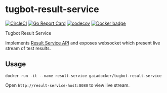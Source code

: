 # tugbot-result-service

[![CircleCI](https://circleci.com/gh/gaia-docker/tugbot-result-service.svg?style=svg)](https://circleci.com/gh/gaia-docker/tugbot-result-service)
[![Go Report Card](https://goreportcard.com/badge/github.com/gaia-docker/tugbot-result-service)](https://goreportcard.com/report/github.com/gaia-docker/tugbot-result-service)
[![codecov](https://codecov.io/gh/gaia-docker/tugbot-result-service/branch/master/graph/badge.svg)](https://codecov.io/gh/gaia-docker/tugbot-result-service)
[![Docker badge](https://img.shields.io/docker/pulls/gaiadocker/tugbot-result-service.svg)](https://hub.docker.com/r/gaiadocker/tugbot-result-service/)


Tugbot Result Service

Implements [Result Service API](https://github.com/gaia-docker/tugbot/blob/master/doc/proposal/Result%20Service%20API.md#api-design) 
and exposes websocket which present live stream of test results.

## Usage
`docker run -it --name result-service gaiadocker/tugbot-result-service`

Open `http://result-service-host:8080` to view live stream.
